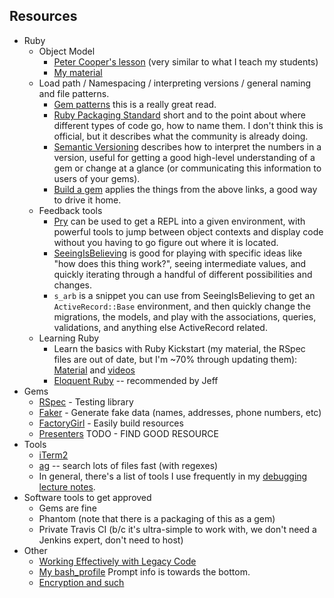 Resources
---------

* Ruby
  * Object Model
    * [Peter Cooper's lesson](https://www.youtube.com/watch?v=by5fFOBhtPQ) (very similar to what I teach my students) 
    * [My material](https://github.com/JoshCheek/ruby-object-model)
  * Load path / Namespacing / interpreting versions / general naming and file patterns.
    * [Gem patterns](http://guides.rubygems.org/patterns/) this is a really great read.
    * [Ruby Packaging Standard](http://chneukirchen.github.io/rps/) short and to the point about where different types of code go, how to name them.
      I don't think this is official, but it describes what the community is already doing.
    * [Semantic Versioning](http://semver.org/) describes how to interpret the numbers in a version,
      useful for getting a good high-level understanding of a gem or change at a glance (or communicating this information to users of your gems).
    * [Build a gem](http://guides.rubygems.org/make-your-own-gem/) applies the things from the above links, a good way to drive it home.
  * Feedback tools
    * [Pry](http://pryrepl.org/screencasts.html) can be used to get a REPL into a given environment, with powerful tools to jump between object contexts
      and display code without you having to go figure out where it is located.
    * [SeeingIsBelieving](https://github.com/JoshCheek/seeing_is_believing) is good for playing with specific ideas like "how does this thing work?",
      seeing intermediate values, and quickly iterating through a handful of different possibilities and changes.
    * `s_arb` is a snippet you can use from SeeingIsBelieving to get an `ActiveRecord::Base` environment, and then quickly change the migrations,
      the models, and play with the associations, queries, validations, and anything else ActiveRecord related.
  * Learning Ruby
    * Learn the basics with Ruby Kickstart (my material, the RSpec files are out of date, but I'm ~70% through updating them): [Material](https://github.com/JoshCheek/ruby-kickstart) and [videos](https://vimeo.com/channels/844657)
    * [Eloquent Ruby](http://www.amazon.com/Eloquent-Ruby-Addison-Wesley-Professional/dp/0321584104) -- recommended by Jeff
* Gems
  * [RSpec](https://www.relishapp.com/rspec/) - Testing library
  * [Faker](https://github.com/stympy/faker) - Generate fake data (names, addresses, phone numbers, etc)
  * [FactoryGirl](https://github.com/thoughtbot/factory_girl/wiki) - Easily build resources
  * [Presenters](??) TODO - FIND GOOD RESOURCE
* Tools
  * [iTerm2](http://iterm2.com/downloads.html)
  * [ag](https://github.com/ggreer/the_silver_searcher) -- search lots of files fast (with regexes)
  * In general, there's a list of tools I use frequently in my [debugging lecture notes](http://tutorials.jumpstartlab.com/topics/debugging/debugging.html#tools).
* Software tools to get approved
  * Gems are fine
  * Phantom (note that there is a packaging of this as a gem)
  * Private Travis CI (b/c it's ultra-simple to work with, we don't need a Jenkins expert, don't need to host)
* Other
  * [Working Effectively with Legacy Code](http://www.amazon.com/Working-Effectively-Legacy-Michael-Feathers/dp/0131177052)
  * [My bash_profile](https://github.com/JoshCheek/dotfiles/blob/master/bash_profile) Prompt info is towards the bottom.
  * [Encryption and such](https://www.youtube.com/watch?v=vgTtHV04xRI)
